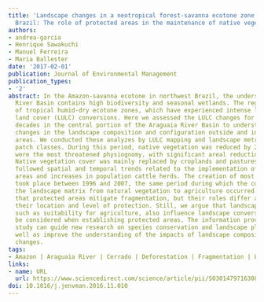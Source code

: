 ```yaml
---
title: 'Landscape changes in a neotropical forest-savanna ecotone zone in central
  Brazil: The role of protected areas in the maintenance of native vegetation'
authors:
- andrea-garcia
- Henrique Sawakuchi
- Manuel Ferreira
- Maria Ballester
date: '2017-02-01'
publication: Journal of Environmental Management
publication_types:
- '2'
abstract: In the Amazon-savanna ecotone in northwest Brazil, the understudied Araguaia
  River Basin contains high biodiversity and seasonal wetlands. The region is representative
  of tropical humid-dry ecotone zones, which have experienced intense land use and
  land cover (LULC) conversions. Here we assessed the LULC changes for the last four
  decades in the central portion of the Araguaia River Basin to understand the temporal
  changes in the landscape composition and configuration outside and inside protected
  areas. We conducted these analyzes by LULC mapping and landscape metrics based on
  patch classes. During this period, native vegetation was reduced by 26%. Forests
  were the most threatened physiognomy, with significant areal reduction and fragmentation.
  Native vegetation cover was mainly replaced by croplands and pastures. Such replacement
  followed spatial and temporal trends related to the implementation of protected
  areas and increases in population cattle herds. The creation of most protected areas
  took place between 1996 and 2007, the same period during which the conversion of
  the landscape matrix from natural vegetation to agriculture occurred. We observed
  that protected areas mitigate fragmentation, but their roles differ according to
  their location and level of protection. Still, we argue that landscape characteristics,
  such as suitability for agriculture, also influence landscape conversions and should
  be considered when establishing protected areas. The information provided in this
  study can guide new research on species conservation and landscape planning, as
  well as improve the understanding of the impacts of landscape composition and configuration
  changes.
tags:
- Amazon | Araguaia River | Cerrado | Deforestation | Fragmentation | Land cover changes
links:
- name: URL
  url: https://www.sciencedirect.com/science/article/pii/S0301479716308866
doi: 10.1016/j.jenvman.2016.11.010
---
```

